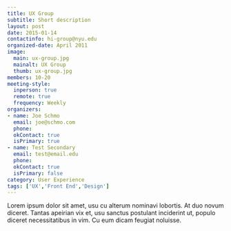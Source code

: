 ```yaml
---
title: UX Group
subtitle: Short description
layout: post
date: 2015-01-14
contactinfo: hi-group@nyu.edu
organized-date: April 2011
image:
  main: ux-group.jpg
  mainalt: UX Group
  thumb: ux-group.jpg
members: 10-20
meeting-style:
  inperson: true
  remote: true
  frequency: Weekly
organizers:
- name: Joe Schmo
  email: joe@schmo.com
  phone:
  okContact: true
  isPrimary: true
- name: Test Secondary
  email: test@email.edu
  phone:
  okContact: true
  isPrimary: false
category: User Experience
tags: ['UX','Front End','Design']
---
```


Lorem ipsum dolor sit amet, usu cu alterum nominavi lobortis. At duo novum diceret. Tantas apeirian vix et, usu sanctus postulant inciderint ut, populo diceret necessitatibus in vim. Cu eum dicam feugiat noluisse.
